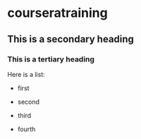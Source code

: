 # courseratraining
## This is a secondary heading
### This is a tertiary heading

Here is a list:
 * first
 - second
 * third
 - fourth
 
 
